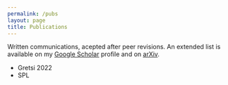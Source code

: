 ```yaml
---
permalink: /pubs
layout: page
title: Publications
---
```


Written communications, acepted after peer revisions. An extended list is available on my [Google Scholar][gs] profile and on [arXiv][arxiv].

* Gretsi 2022
* SPL

[gs]: https://scholar.google.com/citations?user=WXJAMi0AAAAJ
[arxiv]: https://arxiv.org/search/?searchtype=author&query=Jarret%2C+A
